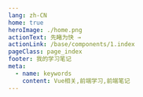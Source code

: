 ```yaml
---
lang: zh-CN
home: true
heroImage: ./home.png
actionText: 先睹为快 →
actionLink: /base/components/1.index
pageClass: page_index
footer: 我的学习笔记
meta:
  - name: keywords
    content: Vue相关,前端学习,前端笔记
---
```


<template>
  <div class="cont">
    <div id="large-header" class="large-header"></div>
    <div class="features">
      <div class="feature">
        <h2><a href="/web-echarts/base/components/1.index.html">Echarts基础</a></h2> 
        <p>提供一些基础案例，包括series配置部分、api函数使用、3d相关、gl相关案例</p>
      </div>
      <div class="feature">
        <h2><a href="/web-echarts/base/project/1.index.html">Canvas实现</a></h2> 
        <p>学会使用canvas绘制相关基础图标，掌握绘制图表底层原理，对难以配置的echarts图标可以用canvas绘制来实现</p>
      </div>
    </div>
  </div>
</template>
